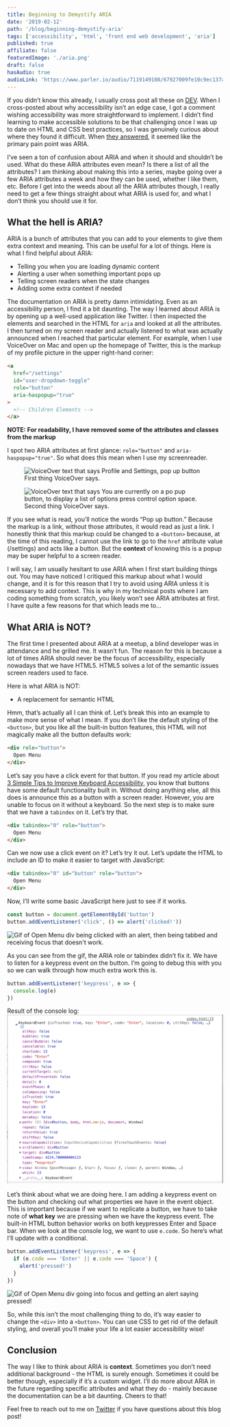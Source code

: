 ```yaml
---
title: Beginning to Demystify ARIA
date: '2019-02-12'
path: '/blog/beginning-demystify-aria'
tags: ['accessibility', 'html', 'front end web development', 'aria']
published: true
affiliate: false
featuredImage: './aria.png'
draft: false
hasAudio: true
audioLink: 'https://www.parler.io/audio/7119149108/67927009fe10c9ec137aa9ff973489b3948157c0.a5c18b68-29ba-482a-8c62-3e2c033c4447.mp3'
---
```


If you didn’t know this already, I usually cross post all these on [DEV](https://dev.to). When I cross-posted about why accessibility isn’t an edge case, I got a comment wishing accessibility was more straightforward to implement. I didn’t find learning to make accessible solutions to be that challenging once I was up to date on HTML and CSS best practices, so I was genuinely curious about where they found it difficult. When [they answered](https://dev.to/marek/comment/882m), it seemed like the primary pain point was ARIA.

I’ve seen a ton of confusion about ARIA and when it should and shouldn’t be used. What do these ARIA attributes even mean? Is there a list of all the attributes? I am thinking about making this into a series, maybe going over a few ARIA attributes a week and how they can be used, whether I like them, etc. Before I get into the weeds about all the ARIA attributes though, I really need to get a few things straight about what ARIA is used for, and what I don’t think you should use it for.

## What the hell is ARIA?

ARIA is a bunch of attributes that you can add to your elements to give them extra context and meaning. This can be useful for a lot of things. Here is what I find helpful about ARIA:

- Telling you when you are loading dynamic content
- Alerting a user when something important pops up
- Telling screen readers when the state changes
- Adding some extra context if needed

The documentation on ARIA is pretty damn intimidating. Even as an accessibility person, I find it a bit daunting. The way I learned about ARIA is by opening up a well-used application like Twitter. I then inspected the elements and searched in the HTML for `aria` and looked at all the attributes. I then turned on my screen reader and actually listened to what was actually announced when I reached that particular element. For example, when I use VoiceOver on Mac and open up the homepage of Twitter, this is the markup of my profile picture in the upper right-hand corner:

```html
<a
  href="/settings"
  id="user-dropdown-toggle"
  role="button"
  aria-haspopup="true"
>
  <!-- Children Elements -->
</a>
```

**NOTE: For readability, I have removed some of the attributes and classes from the markup**

I spot two ARIA attributes at first glance: `role="button"` and `aria-haspopup="true"`. So what does this mean when I use my screenreader.

<figure>
  <img src="/profile-settings-popup-button-voiceover.png" alt="VoiceOver text that says Profile and Settings, pop up button" />
  <figcaption>First thing VoiceOver says.</figcaption>
</figure>

<figure>
  <img src="/popup-button-instructions-voiceover.png" alt="VoiceOver text that says You are currently on a po pup button, to display a list of options press control option space." />
  <figcaption>Second thing VoiceOver says.</figcaption>
</figure>

If you see what is read, you’ll notice the words “Pop up button.” Because the markup is a link, without those attributes, it would read as just a link. I honestly think that this markup could be changed to a `<button>` because, at the time of this reading, I cannot use the link to go to the `href` attribute value (/settings) and acts like a button. But the **context** of knowing this is a popup may be super helpful to a screen reader.

I will say, I am usually hesitant to use ARIA when I first start building things out. You may have noticed I critiqued this markup about what I would change, and it is for this reason that I try to avoid using ARIA unless it is necessary to add context. This is why in my technical posts where I am coding something from scratch, you likely won’t see ARIA attributes at first. I have quite a few reasons for that which leads me to...

## What ARIA is NOT?

The first time I presented about ARIA at a meetup, a blind developer was in attendance and he grilled me. It wasn’t fun. The reason for this is because a lot of times ARIA should never be the focus of accessibility, especially nowadays that we have HTML5. HTML5 solves a lot of the semantic issues screen readers used to face.

Here is what ARIA is NOT:

- A replacement for semantic HTML

Hmm, that’s actually all I can think of. Let’s break this into an example to make more sense of what I mean. If you don’t like the default styling of the `<button>`, but you like all the built-in button features, this HTML will not magically make all the button defaults work:

```html
<div role="button">
  Open Menu
</div>
```

Let’s say you have a click event for that button. If you read my article about [3 Simple Tips to Improve Keyboard Accessibility](/blog/3-simple-tips-improve-keyboard-accessibility), you know that buttons have some default functionality built in. Without doing anything else, all this does is announce this as a button with a screen reader. However, you are unable to focus on it without a keyboard. So the next step is to make sure that we have a `tabindex` on it. Let’s try that.

```html
<div tabindex="0" role="button">
  Open Menu
</div>
```

Can we now use a click event on it? Let’s try it out. Let’s update the HTML to include an ID to make it easier to target with JavaScript:

```html
<div tabindex="0" id="button" role="button">
  Open Menu
</div>
```

Now, I’ll write some basic JavaScript here just to see if it works.

```js
const button = document.getElementById('button')
button.addEventListener('click', () => alert('clicked!'))
```

![Gif of Open Menu div being clicked with an alert, then being tabbed and receiving focus that doesn't work.](https://media.giphy.com/media/fGCfnD73EyICoydoCS/giphy.gif)

As you can see from the gif, the ARIA role or tabindex didn’t fix it. We have to listen for a keypress event on the button. I’m going to debug this with you so we can walk through how much extra work this is.

```js
button.addEventListener('keypress', e => {
  console.log(e)
})
```

Result of the console log:
![Console log of the event object, particularly showing the code is Enter](./console-logging-keypress-event.png)

Let’s think about what we are doing here. I am adding a keypress event on the button and checking out what properties we have in the event object. This is important because if we want to replicate a button, we have to take note of **what key** we are pressing when we have the keypress event. The built-in HTML button behavior works on both keypresses Enter and Space bar. When we look at the console log, we want to use `e.code`. So here’s what I’ll update with a conditional.

```js
button.addEventListener('keypress', e => {
  if (e.code === 'Enter' || e.code === 'Space') {
    alert('pressed!')
  }
})
```

![Gif of Open Menu div going into focus and getting an alert saying pressed!](https://media.giphy.com/media/1qj5fXKoJmeeoy9309/giphy.gif)

So, while this isn’t the most challenging thing to do, it’s way easier to change the `<div>` into a `<button>`. You can use CSS to get rid of the default styling, and overall you’ll make your life a lot easier accessibility wise!

## Conclusion

The way I like to think about ARIA is **context**. Sometimes you don’t need additional background - the HTML is surely enough. Sometimes it could be better though, especially if it’s a custom widget. I’ll do more about ARIA in the future regarding specific attributes and what they do - mainly because the documentation can be a bit daunting. Cheers to that!

Feel free to reach out to me on [Twitter](https://twitter.com/LittleKope/) if you have questions about this blog post!
